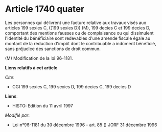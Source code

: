 # Article 1740 quater

Les personnes qui délivrent une facture relative aux travaux visés aux articles 199 sexies C, ((199 sexies D)) (M), 199
decies C et 199 decies D, comportant des mentions fausses ou de complaisance ou qui dissimulent l'identité du bénéficiaire
sont redevables d'une amende fiscale égale au montant de la réduction d'impôt dont le contribuable a indûment bénéficié, sans
préjudice des sanctions de droit commun.

(M) Modification de la loi 96-1181.

**Liens relatifs à cet article**

_Cite_:

  - CGI 199 sexies C, 199 sexies D, 199 decies C, 199 decies D

**Liens**:

  - HISTO: Edition du 11 avril 1997

_Modifié par_:

  - Loi n°96-1181 du 30 décembre 1996 - art. 85 () JORF 31 décembre 1996
